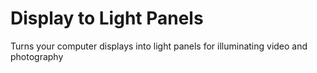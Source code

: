 # Display to Light Panels
Turns your computer displays into light panels for illuminating video and photography
